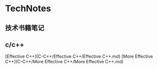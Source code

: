 # TechNotes
## 技术书籍笔记
## c/c++
[Effective C++](C-C++/Effective C++/Effective C++.md)
[More Effective C++](C-C++/More Effective C++/More Effective C++.md)